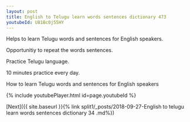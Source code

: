 ```yaml
---
layout: post
title: English to Telugu learn words sentences dictionary 473 
youtubeId: U81Bc0j55HY
---
```

 
 
Helps to learn Telugu words and sentences for English speakers.

Opportunitiy to repeat the words sentences. 

Practice Telugu language. 
 
10 minutes practice every day. 
 
How to learn Telugu words and sentences for English speakers 
 
{% include youtubePlayer.html id=page.youtubeId %}
 
 
[Next]({{ site.baseurl }}{% link  split1/_posts/2018-09-27-English to telugu learn words sentences dictionary 34 .md%})
 
